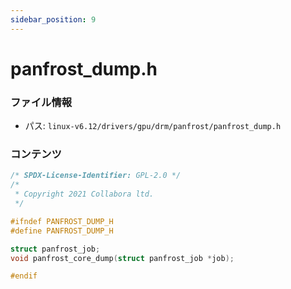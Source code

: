 ```yaml
---
sidebar_position: 9
---
```

# panfrost_dump.h

### ファイル情報

- パス: `linux-v6.12/drivers/gpu/drm/panfrost/panfrost_dump.h`

### コンテンツ

```h
/* SPDX-License-Identifier: GPL-2.0 */
/*
 * Copyright 2021 Collabora ltd.
 */

#ifndef PANFROST_DUMP_H
#define PANFROST_DUMP_H

struct panfrost_job;
void panfrost_core_dump(struct panfrost_job *job);

#endif

```
